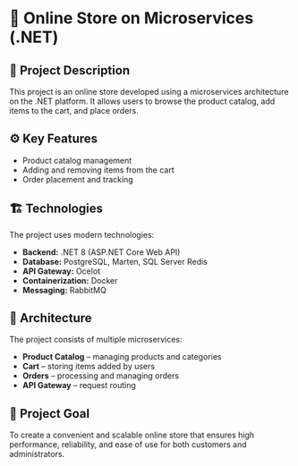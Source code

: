 # 🛒 Online Store on Microservices (.NET)

## 📌 Project Description
This project is an online store developed using a microservices architecture on the .NET platform. It allows users to browse the product catalog, add items to the cart, and place orders.

## ⚙️ Key Features
- Product catalog management
- Adding and removing items from the cart
- Order placement and tracking

## 🏗️ Technologies
The project uses modern technologies:
- **Backend:** .NET 8 (ASP.NET Core Web API)
- **Database:** PostgreSQL, Marten, SQL Server Redis
- **API Gateway:** Ocelot
- **Containerization:** Docker
- **Messaging:** RabbitMQ

## 📂 Architecture
The project consists of multiple microservices:
- **Product Catalog** – managing products and categories
- **Cart** – storing items added by users
- **Orders** – processing and managing orders
- **API Gateway** – request routing

## 🎯 Project Goal
To create a convenient and scalable online store that ensures high performance, reliability, and ease of use for both customers and administrators.
